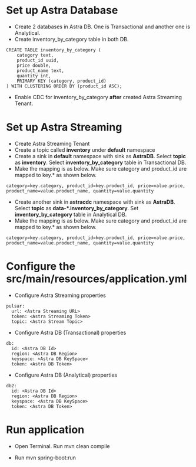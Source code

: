 # Set up Astra Database 

- Create 2 databases in Astra DB.   One is Transactional and another one is Analytical. 
- Create inventory_by_category table in both DB. 
```
CREATE TABLE inventory_by_category (
    category text,
    product_id uuid,
    price double,
    product_name text,
    quantity int,
    PRIMARY KEY (category, product_id)
) WITH CLUSTERING ORDER BY (product_id ASC);
```
- Enable CDC for inventory_by_category **after** created Astra Streaming Tenant. 

# Set up Astra Streaming 

- Create Astra Streaming Tenant 
- Create a topic called **inventory** under **default** namespace
- Create a sink in **default** namespace with sink as **AstraDB**.  Select **topic** as **inventory**.  Select **inventory_by_category** table in Transactional DB. 
- Make the mapping is as below.  Make sure category and product_id are mapped to key.* as shown below. 
```
category=key.category, product_id=key.product_id, price=value.price, product_name=value.product_name, quantity=value.quantity
```
- Create another sink in **astracdc** namespace with sink as **AstraDB**. Select **topic** as **data-*.inventory_by_category**.  Set **inventory_by_category** table in Analytical DB. 
- Make the mapping is as below.  Make sure category and product_id are mapped to key.* as shown below. 
```
category=key.category, product_id=key.product_id, price=value.price, product_name=value.product_name, quantity=value.quantity
```

# Configure the src/main/resources/application.yml

- Configure Astra Streaming properties
``` 
pulsar: 
  url: <Astra Streaming URL>
  token: <Astra Streaming Token>
  topic: <Astra Stream Topic>
```

- Configure Astra DB (Transactional) properties
``` 
db: 
  id: <Astra DB Id>
  region: <Astra DB Region>
  keyspace: <Astra DB KeySpace>
  token: <Astra DB Token>
```
- Configure Astra DB (Analytical) properties
``` 
db2: 
  id: <Astra DB Id>
  region: <Astra DB Region>
  keyspace: <Astra DB KeySpace>
  token: <Astra DB Token>
```

# Run application

- Open Terminal.  Run mvn clean compile

- Run mvn spring-boot:run